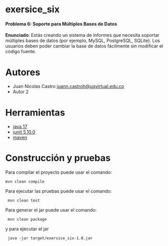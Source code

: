 # exersice_six

#### Problema 6: Soporte para Múltiples Bases de Datos
**Enunciado**: Estás creando un sistema de informes que necesita soportar múltiples bases de datos (por ejemplo, MySQL, PostgreSQL, SQLite). Los usuarios deben poder cambiar la base de datos fácilmente sin modificar el código fuente.

# Autores

- Juan Nicolas Castro juann.castroh@uqvirtual.edu.co
- Autor 2

# Herramientas

- [java 17](https://adoptium.net/es)
- [junit 5.10.0](https://mvnrepository.com/artifact/org.junit.jupiter/junit-jupiter-api/5.10.0)
- [maven](https://maven.apache.org)


# Construcción y pruebas

Para compilar el proyecto puede usar el comando:

```shell
mvn clean compile
```

Para ejecutar las pruebas puede usar el comando: 

```shell
 mvn clean test
```

Para generar el jar puede usar el comando: 

```shell
 mvn clean package
```

y para ejecutar el jar

```shell
 java -jar target/exersice_six-1.0.jar
```
